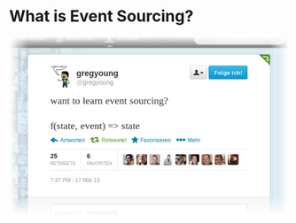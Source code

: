 # What is Event Sourcing?

![@gregyoung on Twitter: want to learn event sourcing? f(state, event) => state](./twitter.com-gregyoung-status-313358540821647360.png)
  
